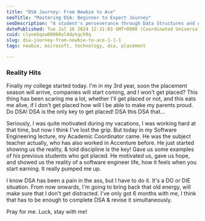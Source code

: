 ```yaml
---
title: "DSA Journey: From Newbie to Ace"
seoTitle: "Mastering DSA: Beginner to Expert Journey"
seoDescription: "A student's perseverance through Data Structures and Algorithms to ace college placement season"
datePublished: Tue Jul 16 2024 12:31:03 GMT+0000 (Coordinated Universal Time)
cuid: clyoe6qzw00060al4dykqch9q
slug: dsa-journey-from-newbie-to-ace-1-1-1
tags: newbie, microsoft, technology, dsa, placement

---
```


### Reality Hits

Finally my college started today. I'm in my 3rd year, soon the placement season will arrive, companies will start coming, and I won't get placed? This thing has been scaring me a lot, whether I'll get placed or not, and this eats me alive, if I don't get placed how will I be able to make my parents proud. Do DSA! DSA is the only key to get placed! DSA this DSA that...

Seriously, I was quite motivated during my vacations, I was working hard at that time, but now I think I've lost the grip. But today in my Software Engineering lecture, my Academic Coordinator came. He was the subject teacher actually, who has also worked in Accenture before. He just started showing us the reality, & told discipline is the key! Gave us some examples of his previous students who got placed. He motivated us, gave us hope, and showed us the reality of a software engineer life, how it feels when you start earning. It really pumped me up.

I know DSA has been a pain in the ass, but I have to do it. It's a DO or DIE situation. From now onwards, I'm going to bring back that old energy, will make sure that I don't get distracted. I've only got 6 months with me, I think that has to be enough to complete DSA & revise it simultaneously.

Pray for me. Luck, stay with me!